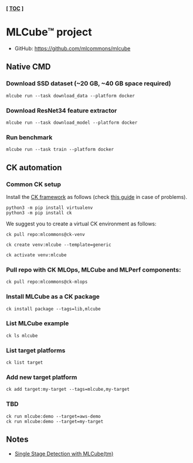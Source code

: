 **[ [TOC](../README.md) ]**

# MLCube&trade; project

* GitHub: https://github.com/mlcommons/mlcube

## Native CMD 

  
### Download SSD dataset (~20 GB, ~40 GB space required)
```
mlcube run --task download_data --platform docker
```

### Download ResNet34 feature extractor
```
mlcube run --task download_model --platform docker
```

### Run benchmark
```
mlcube run --task train --platform docker
```


## CK automation

### Common CK setup

Install the [CK framework](https://github.com/mlcommons/ck) as follows (check [this guide](https://github.com/mlcommons/ck#installation) in case of problems).

```
python3 -m pip install virtualenv
python3 -m pip install ck
```

We suggest you to create a virtual CK environment as follows:

```
ck pull repo:mlcommons@ck-venv

ck create venv:mlcube --template=generic

ck activate venv:mlcube
```

### Pull repo with CK MLOps, MLCube and MLPerf components:
```
ck pull repo:mlcommons@ck-mlops
```

### Install MLCube as a CK package
```
ck install package --tags=lib,mlcube
```

### List MLCube example

```
ck ls mlcube
```

### List target platforms
```
ck list target
```

### Add new target platform

```
ck add target:my-target --tags=mlcube,my-target
```

### TBD

```
ck run mlcube:demo --target=aws-demo
ck run mlcube:demo --target=my-target
```






## Notes 
* [Single Stage Detection with MLCube(tm)](https://github.com/mlcommons/training/pull/465)
